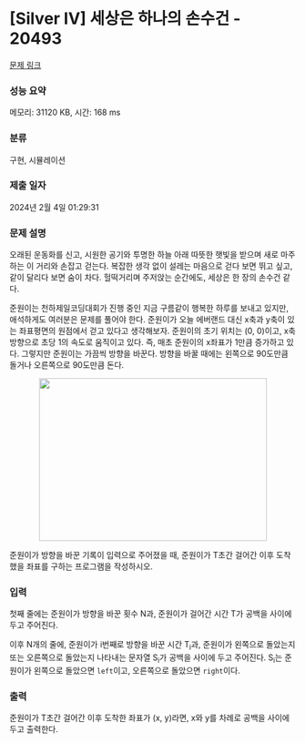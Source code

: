 # [Silver IV] 세상은 하나의 손수건 - 20493 

[문제 링크](https://www.acmicpc.net/problem/20493) 

### 성능 요약

메모리: 31120 KB, 시간: 168 ms

### 분류

구현, 시뮬레이션

### 제출 일자

2024년 2월 4일 01:29:31

### 문제 설명

<p>오래된 운동화를 신고, 시원한 공기와 투명한 하늘 아래 따뜻한 햇빛을 받으며 새로 마주하는 이 거리와 손잡고 걷는다. 복잡한 생각 없이 설레는 마음으로 걷다 보면 뛰고 싶고, 같이 달리다 보면 숨이 차다. 헐떡거리며 주저앉는 순간에도, 세상은 한 장의 손수건 같다.</p>

<p>준원이는 천하제일코딩대회가 진행 중인 지금 구름같이 행복한 하루를 보내고 있지만, 애석하게도 여러분은 문제를 풀어야 한다. 준원이가 오늘 에버랜드 대신 x축과 y축이 있는 좌표평면의 원점에서 걷고 있다고 생각해보자. 준원이의 초기 위치는 (0, 0)이고, x축 방향으로 초당 1의 속도로 움직이고 있다. 즉, 매초 준원이의 x좌표가 1만큼 증가하고 있다. 그렇지만 준원이는 가끔씩 방향을 바꾼다. 방향을 바꿀 때에는 왼쪽으로 90도만큼 돌거나 오른쪽으로 90도만큼 돈다.</p>

<p style="text-align: center;"><img alt="" src="https://upload.acmicpc.net/fe4b8c1d-cfc4-4c7c-807b-89932cd048f8/-/preview/" style="height: 286px; width: 400px;"><br>
 </p>

<p>준원이가 방향을 바꾼 기록이 입력으로 주어졌을 때, 준원이가 T초간 걸어간 이후 도착했을 좌표를 구하는 프로그램을 작성하시오.</p>

### 입력 

 <p>첫째 줄에는 준원이가 방향을 바꾼 횟수 N과, 준원이가 걸어간 시간 T가 공백을 사이에 두고 주어진다.</p>

<p>이후 N개의 줄에, 준원이가 i번째로 방향을 바꾼 시간 T<sub>i</sub>과, 준원이가 왼쪽으로 돌았는지 또는 오른쪽으로 돌았는지 나타내는 문자열 S<sub>i</sub>가 공백을 사이에 두고 주어진다. S<sub>i</sub>는 준원이가 왼쪽으로 돌았으면 <code>left</code>이고, 오른쪽으로 돌았으면 <code>right</code>이다.</p>

### 출력 

 <p>준원이가 T초간 걸어간 이후 도착한 좌표가 (x, y)라면, x와 y를 차례로 공백을 사이에 두고 출력한다.</p>

